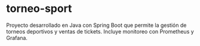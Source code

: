 # torneo-sport
Proyecto desarrollado en Java con Spring Boot que permite la gestión de torneos deportivos y ventas de tickets. Incluye monitoreo con Prometheus y Grafana.
